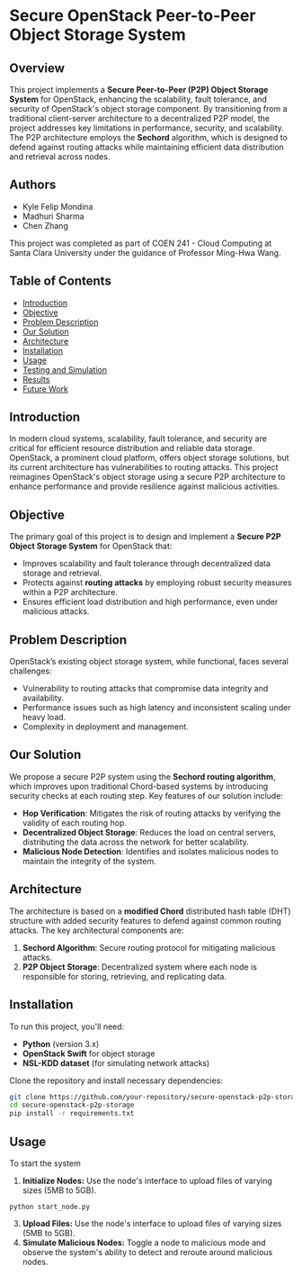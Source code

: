 # Secure OpenStack Peer-to-Peer Object Storage System

## Overview

This project implements a **Secure Peer-to-Peer (P2P) Object Storage System** for OpenStack, enhancing the scalability, fault tolerance, and security of OpenStack's object storage component. By transitioning from a traditional client-server architecture to a decentralized P2P model, the project addresses key limitations in performance, security, and scalability. The P2P architecture employs the **Sechord** algorithm, which is designed to defend against routing attacks while maintaining efficient data distribution and retrieval across nodes.

## Authors

- Kyle Felip Mondina
- Madhuri Sharma
- Chen Zhang

This project was completed as part of COEN 241 - Cloud Computing at Santa Clara University under the guidance of Professor Ming-Hwa Wang.

## Table of Contents

- [Introduction](#introduction)
- [Objective](#objective)
- [Problem Description](#problem-description)
- [Our Solution](#our-solution)
- [Architecture](#architecture)
- [Installation](#installation)
- [Usage](#usage)
- [Testing and Simulation](#testing-and-simulation)
- [Results](#results)
- [Future Work](#future-work)

## Introduction

In modern cloud systems, scalability, fault tolerance, and security are critical for efficient resource distribution and reliable data storage. OpenStack, a prominent cloud platform, offers object storage solutions, but its current architecture has vulnerabilities to routing attacks. This project reimagines OpenStack's object storage using a secure P2P architecture to enhance performance and provide resilience against malicious activities.

## Objective

The primary goal of this project is to design and implement a **Secure P2P Object Storage System** for OpenStack that:

- Improves scalability and fault tolerance through decentralized data storage and retrieval.
- Protects against **routing attacks** by employing robust security measures within a P2P architecture.
- Ensures efficient load distribution and high performance, even under malicious attacks.

## Problem Description

OpenStack’s existing object storage system, while functional, faces several challenges:
- Vulnerability to routing attacks that compromise data integrity and availability.
- Performance issues such as high latency and inconsistent scaling under heavy load.
- Complexity in deployment and management.
  
## Our Solution

We propose a secure P2P system using the **Sechord routing algorithm**, which improves upon traditional Chord-based systems by introducing security checks at each routing step. Key features of our solution include:
- **Hop Verification**: Mitigates the risk of routing attacks by verifying the validity of each routing hop.
- **Decentralized Object Storage**: Reduces the load on central servers, distributing the data across the network for better scalability.
- **Malicious Node Detection**: Identifies and isolates malicious nodes to maintain the integrity of the system.

## Architecture

The architecture is based on a **modified Chord** distributed hash table (DHT) structure with added security features to defend against common routing attacks. The key architectural components are:
1. **Sechord Algorithm**: Secure routing protocol for mitigating malicious attacks.
2. **P2P Object Storage**: Decentralized system where each node is responsible for storing, retrieving, and replicating data.

## Installation

To run this project, you'll need:

- **Python** (version 3.x)
- **OpenStack Swift** for object storage
- **NSL-KDD dataset** (for simulating network attacks)

Clone the repository and install necessary dependencies:

```bash
git clone https://github.com/your-repository/secure-openstack-p2p-storage.git
cd secure-openstack-p2p-storage
pip install -r requirements.txt
```

## Usage
To start the system
1. **Initialize Nodes:** Use the node's interface to upload files of varying sizes (5MB to 5GB).
```
python start_node.py
```
3. **Upload Files:** Use the node's interface to upload files of varying sizes (5MB to 5GB).
4. **Simulate Malicious Nodes:** Toggle a node to malicious mode and observe the system's ability to detect and reroute around malicious nodes.
